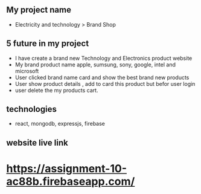 ## My project name
- Electricity and technology > Brand Shop

## 5 future in my project
- I have create a brand new Technology and Electronics product website 
- My brand product name apple, sumsung, sony, google, intel and microsoft
- User clicked brand name card and show the best brand new products
- User show product details , add to card this product but befor user login
- user delete the my products cart.

## technologies
- react, mongodb, expressjs, firebase

## website live link
 # https://assignment-10-ac88b.firebaseapp.com/
